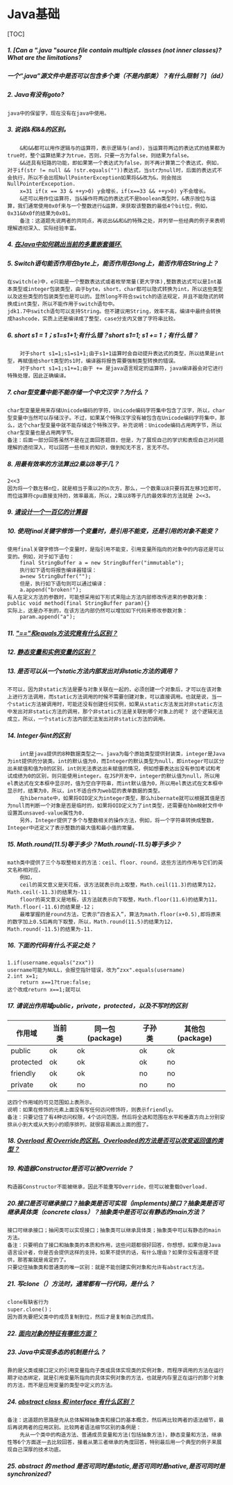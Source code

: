 # Java基础

[TOC]



##### 1. [Can a ".java "source file contain multiple classes (not inner classes)? What are the limitations?

##### 一个“.java”源文件中是否可以包含多个类（不是内部类）？有什么限制？]（dd）

##### 2. Java有没有goto?

```
java中的保留字，现在没有在java中使用。
```

##### 3. 说说&和&&的区别。

```
	&和&&都可以用作逻辑与的运算符，表示逻辑与(and)，当运算符两边的表达式的结果都为true时，整个运算结果才为true，否则，只要一方为false，则结果为false。
	&&还具有短路的功能，即如果第一个表达式为false，则不再计算第二个表达式，例如，对于if(str != null && !str.equals(""))表达式，当str为null时，后面的表达式不会执行，所以不会出现NullPointerException如果将&&改为&，则会抛出NullPointerExcepotion.
	x=31 if(x == 33 & ++y>0) y会增长，if(x==33 && ++y>0) y不会增长。
	&还可以用作位运算符，当&操作符两边的表达式不是boolean类型时，&表示按位与运算，我们通常使用0x0f来与一个整数进行&运算，来获取该整数的最低4个bit位，例如，0x31&0x0f的结果为0x01。
	备注：这道题先说两者的共同点，再说出&&和&的特殊之处，并列举一些经典的例子来表明理解透彻深入、实际经验丰富。
```

##### 4. [在Java中如何跳出当前的多重嵌套循环.](http://www.jianshu.com/p/55a604a3d7bc)

##### 5. Switch语句能否作用在byte上，能否作用在long上，能否作用在String上？

```
在switch(e)中，e只能是一个整数表达式或者枚举常量(更大字体),整数表达式可以是Int基本类型或integer包装类型，由于byte，short，char都可以隐式转换为int，所以这些类型以及这些类型的包装类型也是可以的。显然long不符合switch的语法规定，并且不能隐式的转换成int类型，所以不能作用于switch语句中。
jdk1.7中switch语句可以支持String。但不建议用String，效率不高，编译中最终会转换成hashcode，实质上还是编译成了整型，case分支内又做了字符串比较。
```

##### 6. short s1 = 1；s1=s1+1;有什么错？short s1=1; s1 += 1；有什么错？

```
	对于short s1=1;s1=s1+1;由于s1+1运算时会自动提升表达式的类型，所以结果是int型，再赋值给short类型的s1时，编译器将报告需要强制类型转换的错误。
	对于short s1=1;s1+=1;由于 += 是java语言规定的运算符，java编译器会对它进行特殊处理，因此正确编译。
```

##### 7. char型变量中能不能存储一个中文汉字？为什么？

```
char型变量是用来存储Unicode编码的字符，Unicode编码字符集中包含了汉字，所以，char型变量中当然可以存储汉子。不过，如果某个特殊汉字没有被包含在Unicode编码字符集中，那么，这个char型变量中就不能存储这个特殊汉字。补充说明：Unicode编码占用两字节，所以char型变量也是占用两字节。
备注：后面一部分回答虽然不是在正面回答题目，但是，为了展现自己的学识和表现自己对问题理解的透彻深入，可以回答一些相关的知识，做到知无不言，言无不尽。
```

##### 8. 用最有效率的方法算出2乘以8等于几？

```
2<<3
因为将一个数左移n位，就是相当于乘以2的n次方，那么，一个数乘以8只要将其左移3位即可，而位运算符cpu直接支持的，效率最高，所以，2乘以8等于几的最效率的方法就是 2<<3。
```

##### 9. [请设计一个一百亿的计算器](http://www.cnblogs.com/fthjane/p/4732418.html)

##### 10. 使用final关键字修饰一个变量时，是引用不能变，还是引用的对象不能变？

```
使用final关键字修饰一个变量时，是指引用不能变，引用变量所指向的对象中的内容还是可以变的。例如，对于如下语句：
	final StringBuffer a = new StringBuffer("immutable");
	执行如下语句将报告编译器错误：
	a=new StringBuffer("");
	但是，执行如下语句则可以通过编译：
	a.append("broken!");
有人在定义方法的参数时，可能想采用如下形式来阻止方法内部修改传进来的参数对象：
public void method(final StringBuffer param){}
实际上，这是办不到的，在该方法内部仍然可以增加如下代码来修改参数对象：
	param.append("a");
```

##### 11. ["=="和equals方法究竟有什么区别？](http://www.cnblogs.com/findumars/p/3746878.html)

##### 12. [静态变量和实例变量的区别？](http://blog.csdn.net/u012110719/article/details/46334419)

##### 13. 是否可以从一个static方法内部发出对非static方法的调用？

```
不可以，因为非static方法是要与对象关联在一起的，必须创建一个对象后，才可以在该对象上进行方法调用，而static方法调用的时候不需要创建对象，可以直接调用。也就是说，当一个static方法被调用时，可能还没有创建任何实例，如果从static方法发出对非static方法中发出对非static方法的调用，那个非static方法是关联到哪个对象上的呢？ 这个逻辑无法成立，所以，一个static方法内部无法发出对非static方法的调用。
```

##### 14. Integer与int的区别

```
	int是java提供的8种数据类型之一。java为每个原始类型提供封装类，integer是Java为int提供的分装类。int的默认值为0，而Integer的默认类型为null，即integer可以区分出未赋值和值为0的区别，int则无法表达出未赋值的情况，例如想要表达出没有参加考试和考试成绩为0的区别，则只能使用integer。在JSP开发中，integer的默认值为null，所以用el表达式在文本框中显示时，值为空白字符串，而int默认值为0，所以用el表达式在文本框中显示时，结果为0，所以，int不适合作为web层的表单数据的类型。
	在hibernate中，如果将OID定义为integer类型，那么hibernate就可以根据其值是否为null而判断一个对象是否是临时的，如果将OID定义为了int类型，还需要在hbm映射文件中设置其unsaved-value属性为0.
	另外，Integer提供了多个与整数相关的操作方法，例如，将一个字符串转换成整数，Integer中还定义了表示整数的最大值和最小值的常量。
```

##### 15. Math.round(11.5)等于多少？Math.round(-11.5)等于多少？

```
math类中提供了三个与取整相关的方法：ceil、floor、round，这些方法的作用与它们的英文名称相对应，
	例如，
	ceil的英文意义是天花板，该方法就表示向上取整，Math.ceil(11.3)的结果为12，Math.ceil(-11.3)的结果为-11；
	floor的英文意义是地板，该方法就表示向下取整，Math.floor(11.6)的结果为11，Math.floor(-11.6)的结果是-12；
	最难掌握的是round方法，它表示“四舍五入”，算法为math.floor(x+0.5),即将原来的数字加上0.5后再向下取整，所以，Math.round(11.5)的结果为12，Math.round(-11.5)的结果为-11.
```

##### 16. 下面的代码有什么不妥之处？

```
1.if(username.equals("zxx"))
username可能为NULL，会报空指针错误，改为“zxx".equals(username)
2.int x=1;
	return x==1?true:false;
这个改成return x==1;就可以
```

##### 17. 请说出作用域public，private，protected，以及不写时的区别

| 作用域       | 当前类  | 同一包(package) | 子孙类  | 其他包(package) |
| --------- | ---- | ------------ | ---- | ------------ |
| public    | ok   | ok           | ok   | ok           |
| protected | ok   | ok           | ok   | no           |
| friendly  | ok   | ok           | no   | no           |
| private   | ok   | no           | no   | no           |

```
这四个作用域的可见范围如上表所示。
说明：如果在修饰的元素上面没有写任何访问修饰符，则表示friendly。
备注：只要记住了有4种访问权限，4个访问范围，然后将全选和范围在水平和垂直方向上分别安排从小到大或从大到小的顺序排列，就很容易画出上面的图了。
```

##### 18. [Overload 和 Override的区别。Overloaded的方法是否可以改变返回值的类型？](http://blog.csdn.net/partner4java/article/details/7187846)

##### 19. 构造器Constructor是否可以被Override？

```
构造器Constructor不能被继承，因此不能重写Override，但可以被重载Overload.
```

##### 20.接口是否可继承接口？抽象类是否可实现（implements)接口？抽象类是否可继承具体类（concrete class）？抽象类中是否可以有静态的main方法？

```
接口可继承接口；抽闲类可以实现接口；抽象类可以继承具体类；抽象类中可以有静态的main方法。
备注：只要明白了接口和抽象类的本质和作用，这些问题都很好回答，你想想，如果你是Java语言设计者，你是否会提供这样的支持，如果不提供的话，有什么理由？如果你没有道理不提供，那答案就是肯定的了。
只要记住抽象类和普通类的唯一区别：就是不能创建实例对象和允许有abstract方法。
```

##### 21. 写clone（）方法时，通常都有一行代码，是什么？

```
clone有缺省行为
super.clone()；
因为首先要把父类中的成员复制到位，然后才是复制自己的成员。
```

##### 22. [面向对象的特征有哪些方面？](http://www.cnblogs.com/guweiwei/p/6599289.html)

##### 23. Java中实现多态的机制是什么？

```
靠的是父类或接口定义的引用变量指向子类或具体实现类的实例对象，而程序调用的方法在运行期才动态绑定，就是引用变量所指向的具体实例对象的方法，也就是内存里正在运行的那个对象的方法，而不是应用变量的类型中定义的方法。
```

##### 24. [abstract class 和 interface 有什么区别？](http://www.cnblogs.com/zss-xjx/p/5949457.html)

```
备注：这道题的思路是先从总体解释抽象类和接口的基本概念，然后再比较两者的语法细节，最后再说两者的应用区别。比较两者语法细节区别的条例是：
	先从一个类中的构造方法、普通成员变量和方法(包括抽象方法)，静态变量和方法，继承性等6个方面逐一去比较回答，接着从第三者继承的角度回答，特别最后用一个典型的例子来展现自己深厚的技术功底。
```

##### 25. abstract 的 method 是否可同时是static,是否可同时是native,是否可同时是synchronized? 

